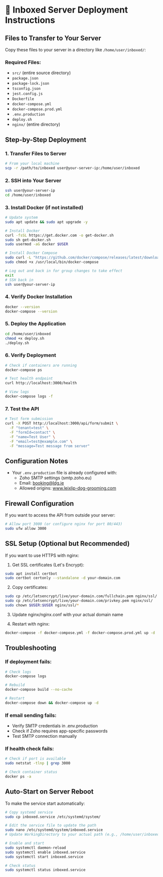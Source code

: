 # 🚀 Inboxed Server Deployment Instructions

## Files to Transfer to Your Server

Copy these files to your server in a directory like `/home/user/inboxed/`:

### Required Files:
- `src/` (entire source directory)
- `package.json`
- `package-lock.json`
- `tsconfig.json`
- `jest.config.js`
- `Dockerfile`
- `docker-compose.yml`
- `docker-compose.prod.yml`
- `.env.production`
- `deploy.sh`
- `nginx/` (entire directory)

## Step-by-Step Deployment

### 1. Transfer Files to Server
```bash
# From your local machine
scp -r /path/to/inboxed user@your-server-ip:/home/user/inboxed
```

### 2. SSH into Your Server
```bash
ssh user@your-server-ip
cd /home/user/inboxed
```

### 3. Install Docker (if not installed)
```bash
# Update system
sudo apt update && sudo apt upgrade -y

# Install Docker
curl -fsSL https://get.docker.com -o get-docker.sh
sudo sh get-docker.sh
sudo usermod -aG docker $USER

# Install Docker Compose
sudo curl -L "https://github.com/docker/compose/releases/latest/download/docker-compose-$(uname -s)-$(uname -m)" -o /usr/local/bin/docker-compose
sudo chmod +x /usr/local/bin/docker-compose

# Log out and back in for group changes to take effect
exit
# SSH back in
ssh user@your-server-ip
```

### 4. Verify Docker Installation
```bash
docker --version
docker-compose --version
```

### 5. Deploy the Application
```bash
cd /home/user/inboxed
chmod +x deploy.sh
./deploy.sh
```

### 6. Verify Deployment
```bash
# Check if containers are running
docker-compose ps

# Test health endpoint
curl http://localhost:3000/health

# View logs
docker-compose logs -f
```

### 7. Test the API
```bash
# Test form submission
curl -X POST http://localhost:3000/api/form/submit \
  -F "tenant=test" \
  -F "formId=contact" \
  -F "name=Test User" \
  -F "email=test@example.com" \
  -F "message=Test message from server"
```

## Configuration Notes

- Your `.env.production` file is already configured with:
  - Zoho SMTP settings (smtp.zoho.eu)
  - Email: booking@ldg.ie
  - Allowed origins: www.leixlip-dog-grooming.com

## Firewall Configuration

If you want to access the API from outside your server:

```bash
# Allow port 3000 (or configure nginx for port 80/443)
sudo ufw allow 3000
```

## SSL Setup (Optional but Recommended)

If you want to use HTTPS with nginx:

1. Get SSL certificates (Let's Encrypt):
```bash
sudo apt install certbot
sudo certbot certonly --standalone -d your-domain.com
```

2. Copy certificates:
```bash
sudo cp /etc/letsencrypt/live/your-domain.com/fullchain.pem nginx/ssl/
sudo cp /etc/letsencrypt/live/your-domain.com/privkey.pem nginx/ssl/
sudo chown $USER:$USER nginx/ssl/*
```

3. Update nginx/nginx.conf with your actual domain name

4. Restart with nginx:
```bash
docker-compose -f docker-compose.yml -f docker-compose.prod.yml up -d
```

## Troubleshooting

### If deployment fails:
```bash
# Check logs
docker-compose logs

# Rebuild
docker-compose build --no-cache

# Restart
docker-compose down && docker-compose up -d
```

### If email sending fails:
- Verify SMTP credentials in .env.production
- Check if Zoho requires app-specific passwords
- Test SMTP connection manually

### If health check fails:
```bash
# Check if port is available
sudo netstat -tlnp | grep 3000

# Check container status
docker ps -a
```

## Auto-Start on Server Reboot

To make the service start automatically:

```bash
# Copy systemd service
sudo cp inboxed.service /etc/systemd/system/

# Edit the service file to update the path
sudo nano /etc/systemd/system/inboxed.service
# Update WorkingDirectory to your actual path (e.g., /home/user/inboxed)

# Enable and start
sudo systemctl daemon-reload
sudo systemctl enable inboxed.service
sudo systemctl start inboxed.service

# Check status
sudo systemctl status inboxed.service
```

